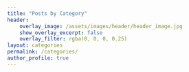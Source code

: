 ```yaml
---
title: "Posts by Category"
header:
    overlay_image: /assets/images/header/header_image.jpg
    show_overlay_excerpt: false
    overlay_filter: rgba(0, 0, 0, 0.25)
layout: categories
permalink: /categories/
author_profile: true
---
```

